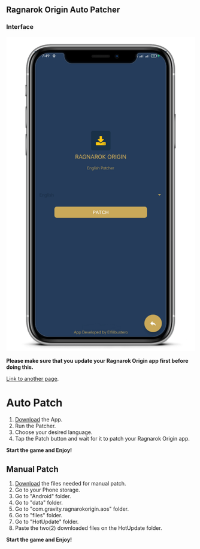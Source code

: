 ## Ragnarok Origin Auto Patcher



### Interface

![Phone](https://github.com/RO-ENPatcher/RO-ENPatcher.github.io/raw/main/assets/images/phone.png)


**Please make sure that you update your Ragnarok Origin app first before doing this.**

[Link to another page](./another-page.html).

# Auto Patch

1. [Download]("https://github.com/RO-ENPatcher/file/releases/download/roo-en-patcher/Ragnarok.Origin.-.EN_1.0.8.apk") the App.
2. Run the Patcher.
3. Choose your desired language.
4. Tap the Patch button and wait for it to patch your Ragnarok Origin app.

**Start the game and Enjoy!**

## Manual Patch

1. [Download]("https://github.com/RO-ENPatcher/file/raw/main/HotUpdate.zip") the files needed for manual patch.
2. Go to your Phone storage.
3. Go to "Android" folder.
4. Go to "data" folder.
5. Go to "com.gravity.ragnarokorigin.aos" folder.
6. Go to "files" folder.
7. Go to "HotUpdate" folder.
8. Paste the two(2) downloaded files on the HotUpdate folder.


**Start the game and Enjoy!**

